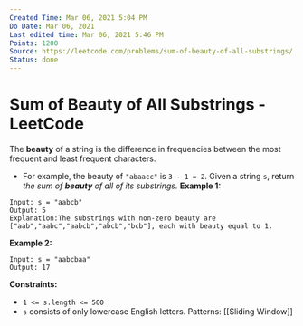 ```yaml
---
Created Time: Mar 06, 2021 5:04 PM
Do Date: Mar 06, 2021
Last edited time: Mar 06, 2021 5:46 PM
Points: 1200
Source: https://leetcode.com/problems/sum-of-beauty-of-all-substrings/
Status: done
---
```


# Sum of Beauty of All Substrings - LeetCode

The **beauty** of a string is the difference in frequencies between the most frequent and least frequent characters.
- For example, the beauty of `"abaacc"` is `3 - 1 = 2`.
Given a string `s`, return *the sum of **beauty** of all of its substrings.*
**Example 1:**
```
Input: s = "aabcb"
Output: 5
Explanation:The substrings with non-zero beauty are ["aab","aabc","aabcb","abcb","bcb"], each with beauty equal to 1.
```
**Example 2:**
```
Input: s = "aabcbaa"
Output: 17
```
**Constraints:**
- `1 <= s.length <= 500`
- `s` consists of only lowercase English letters.
Patterns: [[Sliding Window]]